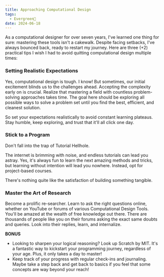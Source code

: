```yaml
---
title: Approaching Computational Design
tags:
  - Evergreen🌳
date: 2024-06-18
---
```

As a computational designer for over seven years, I've learned one thing for sure: mastering these tools isn't a cakewalk. Despite facing setbacks, I've always bounced back, ready to restart my journey. Here are three (+2) practical tips I wish I had to avoid quitting computational design multiple times:

### Setting Realistic Expectations

Yes, computational design is tough. I know! But sometimes, our initial excitement blinds us to the challenges ahead. Accepting the complexity early on is crucial. Realize that mastering a field with countless problem-solving approaches takes time. The goal here should be exploring all possible ways to solve a problem set until you find the best, efficient, and cleanest solution.

So set your expectations realistically to avoid constant learning plateaus. Stay humble, keep exploring, and trust that it'll all click one day.

### Stick to a Program

Don't fall into the trap of Tutorial Hellhole.  

The internet is brimming with noise, and endless tutorials can lead you astray. Yes, it's always fun to learn the next amazing methods and tricks, but learning without intention will lead you nowhere. Instead, opt for project-based courses.  

There's nothing quite like the satisfaction of building something tangible.

### Master the Art of Research

Become a prolific re-searcher. Learn to ask the right questions online, whether on YouTube or forums of various Computational Design Tools. You'll be amazed at the wealth of free knowledge out there. There are thousands of people like you on their forums asking the exact same doubts and queries. Look into their replies, learn, and internalize.

**BONUS**

- Looking to sharpen your logical reasoning? Look up Scratch by MIT. It's a fantastic way to kickstart your programming journey, regardless of your age. Plus, it only takes a day to master!  
- Keep track of your progress with regular check-ins and journaling. Maybe take a step back and get back to basics if you feel that some concepts are way beyond your reach!